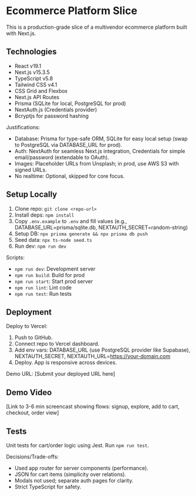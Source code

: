 # Ecommerce Platform Slice

This is a production-grade slice of a multivendor ecommerce platform built with Next.js.

## Technologies

- React v19.1
- Next.js v15.3.5
- TypeScript v5.8
- Tailwind CSS v4.1
- CSS Grid and Flexbox
- Next.js API Routes
- Prisma (SQLite for local, PostgreSQL for prod)
- NextAuth.js (Credentials provider)
- Bcryptjs for password hashing

Justifications:

- Database: Prisma for type-safe ORM, SQLite for easy local setup (swap to PostgreSQL via DATABASE_URL for prod).
- Auth: NextAuth for seamless Next.js integration, Credentials for simple email/password (extendable to OAuth).
- Images: Placeholder URLs from Unsplash; in prod, use AWS S3 with signed URLs.
- No realtime: Optional, skipped for core focus.

## Setup Locally

1. Clone repo: `git clone <repo-url>`
2. Install deps: `npm install`
3. Copy `.env.example` to `.env` and fill values (e.g., DATABASE_URL=prisma/sqlite.db, NEXTAUTH_SECRET=random-string)
4. Setup DB: `npx prisma generate && npx prisma db push`
5. Seed data: `npx ts-node seed.ts`
6. Run dev: `npm run dev`[](http://localhost:3000)

Scripts:

- `npm run dev`: Development server
- `npm run build`: Build for prod
- `npm run start`: Start prod server
- `npm run lint`: Lint code
- `npm run test`: Run tests

## Deployment

Deploy to Vercel:

1. Push to GitHub.
2. Connect repo to Vercel dashboard.
3. Add env vars: DATABASE_URL (use PostgreSQL provider like Supabase), NEXTAUTH_SECRET, NEXTAUTH_URL=https://your-domain.com
4. Deploy. App is responsive across devices.

Demo URL: [Submit your deployed URL here]

## Demo Video

[Link to 3-6 min screencast showing flows: signup, explore, add to cart, checkout, order view]

## Tests

Unit tests for cart/order logic using Jest. Run `npm run test`.

Decisions/Trade-offs:

- Used app router for server components (performance).
- JSON for cart items (simplicity over relations).
- Modals not used; separate auth pages for clarity.
- Strict TypeScript for safety.
